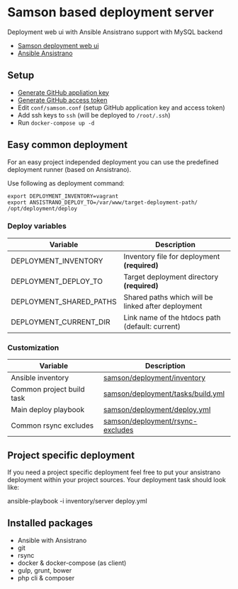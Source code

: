 # Samson based deployment server

Deployment web ui with Ansible Ansistrano support with MySQL backend

* [Samson deployment web ui](https://github.com/zendesk/samson)
* [Ansible Ansistrano](https://github.com/ansistrano)


## Setup

* [Generate GitHub appliation key](https://github.com/settings/developers)
* [Generate GitHub access token](https://github.com/settings/tokens)
* Edit `conf/samson.conf` (setup GitHub application key and access token)
* Add ssh keys to `ssh` (will be deployed to `/root/.ssh`)
* Run `docker-compose up -d`



## Easy common deployment

For an easy project independed deployment you can use the predefined deployment runner (based on Ansistrano).

Use following as deployment command:

```
export DEPLOYMENT_INVENTORY=vagrant
export ANSISTRANO_DEPLOY_TO=/var/www/target-deployment-path/
/opt/deployment/deploy
```


### Deploy variables

Variable                    | Description
--------------------------- | ------------------------------------------------------
DEPLOYMENT_INVENTORY        | Inventory file for deployment **(required)**
DEPLOYMENT_DEPLOY_TO        | Target deployment directory **(required)**
DEPLOYMENT_SHARED_PATHS     | Shared paths which will be linked after deployment
DEPLOYMENT_CURRENT_DIR      | Link name of the htdocs path (default: current)


### Customization

Variable                    | Description
--------------------------- | ------------------------------------------------------
Ansible inventory           | [samson/deployment/inventory](samson/deployment/inventory)
Common project build task   | [samson/deployment/tasks/build.yml](samson/deployment/tasks/build.yml)
Main deploy playbook        | [samson/deployment/deploy.yml](samson/deployment/deploy.yml)
Common rsync excludes       | [samson/deployment/rsync-excludes](samson/deployment/rsync-excludes)


## Project specific deployment

If you need a project specific deployment feel free to put your ansistrano deployment within your project sources.
Your deployment task should look like:

ansible-playbook -i inventory/server deploy.yml

## Installed packages
* Ansible with Ansistrano
* git
* rsync
* docker & docker-compose (as client)
* gulp, grunt, bower
* php cli & composer